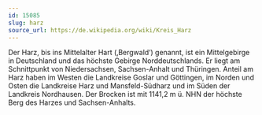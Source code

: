 ```yaml
---
id: 15085
slug: harz
source_url: https://de.wikipedia.org/wiki/Kreis_Harz
---
```


Der Harz, bis ins Mittelalter Hart (‚Bergwald‘) genannt, ist ein Mittelgebirge in Deutschland und das höchste Gebirge Norddeutschlands. Er liegt am Schnittpunkt von Niedersachsen, Sachsen-Anhalt und Thüringen. Anteil am Harz haben im Westen die Landkreise Goslar und Göttingen, im Norden und Osten die Landkreise Harz und Mansfeld-Südharz und im Süden der Landkreis Nordhausen. Der Brocken ist mit 1141,2 m ü. NHN der höchste Berg des Harzes und Sachsen-Anhalts.
